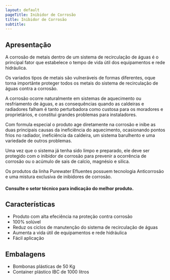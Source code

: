 ```yaml
---
layout: default
pageTitle: Inibidor de Corrosão
title: Inibidor de Corrosão
subtitle:   
---
```


## Apresentação

A corrosão de metais dentro de um sistema de recirculação de águas é o principal fator que estabelece o tempo de vida útil dos equipamentos e rede hidráulica.

Os variados tipos de metais são vulneráveis de formas diferentes, oque torna importânte proteger todos os metais do sistema de recirculação de águas contra a corrosão.

A corrosão ocorre naturalmente em sistemas de aquecimento ou resfriamento de águas, e as consequências quando as caldeiras e radiadores falham é tanto perturbadora como custosa para os moradores e proprietários, e constitui grandes problemas para instaladores. 

Com formula especial o produto age diretamente na corrosão e inibe as duas principais causas da ineficiência do aquecimento, ocasionando pontos frios no radiador, ineficiência da caldeira, um sistema barulhento e uma variedade de outros problemas.

Uma vez que o sistema já tenha sido limpo e preparado, ele deve ser protegido com o inibidor de corrosão para prevenir a ocorrência de corrosão ou o acúmulo de sais de calcio, magnésio e silica.

Os produtos da linha Purewater Efluentes possuem tecnologia Anticorrosão e uma mistura exclusiva de inibidores de corrosão.

#### Consulte o setor técnico para indicação do melhor produto.

## Características

- Produto com alta efeciência na proteção contra corrosão
- 100% solúvel
- Reduz os ciclos de manutenção do sistema de recirculação de águas
- Aumenta a vida útil de equipamentos e rede hidráulica
- Fácil aplicação


## Embalagens

- Bombonas plásticas de 50 Kg
- Container plástico IBC de 1000 litros

